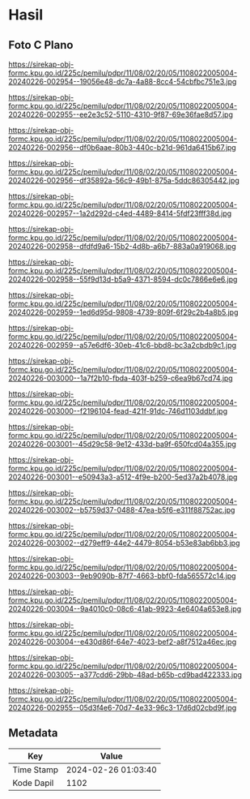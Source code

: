 # Hasil

## Foto C Plano

https://sirekap-obj-formc.kpu.go.id/225c/pemilu/pdpr/11/08/02/20/05/1108022005004-20240226-002954--19056e48-dc7a-4a88-8cc4-54cbfbc751e3.jpg

https://sirekap-obj-formc.kpu.go.id/225c/pemilu/pdpr/11/08/02/20/05/1108022005004-20240226-002955--ee2e3c52-5110-4310-9f87-69e36fae8d57.jpg

https://sirekap-obj-formc.kpu.go.id/225c/pemilu/pdpr/11/08/02/20/05/1108022005004-20240226-002956--df0b6aae-80b3-440c-b21d-961da6415b67.jpg

https://sirekap-obj-formc.kpu.go.id/225c/pemilu/pdpr/11/08/02/20/05/1108022005004-20240226-002956--df35892a-56c9-49b1-875a-5ddc86305442.jpg

https://sirekap-obj-formc.kpu.go.id/225c/pemilu/pdpr/11/08/02/20/05/1108022005004-20240226-002957--1a2d292d-c4ed-4489-8414-5fdf23fff38d.jpg

https://sirekap-obj-formc.kpu.go.id/225c/pemilu/pdpr/11/08/02/20/05/1108022005004-20240226-002958--dfdfd9a6-15b2-4d8b-a6b7-883a0a919068.jpg

https://sirekap-obj-formc.kpu.go.id/225c/pemilu/pdpr/11/08/02/20/05/1108022005004-20240226-002958--55f9d13d-b5a9-4371-8594-dc0c7866e6e6.jpg

https://sirekap-obj-formc.kpu.go.id/225c/pemilu/pdpr/11/08/02/20/05/1108022005004-20240226-002959--1ed6d95d-9808-4739-809f-6f29c2b4a8b5.jpg

https://sirekap-obj-formc.kpu.go.id/225c/pemilu/pdpr/11/08/02/20/05/1108022005004-20240226-002959--a57e6df6-30eb-41c6-bbd8-bc3a2cbdb9c1.jpg

https://sirekap-obj-formc.kpu.go.id/225c/pemilu/pdpr/11/08/02/20/05/1108022005004-20240226-003000--1a7f2b10-fbda-403f-b259-c6ea9b67cd74.jpg

https://sirekap-obj-formc.kpu.go.id/225c/pemilu/pdpr/11/08/02/20/05/1108022005004-20240226-003000--f2196104-fead-421f-91dc-746d1103ddbf.jpg

https://sirekap-obj-formc.kpu.go.id/225c/pemilu/pdpr/11/08/02/20/05/1108022005004-20240226-003001--45d29c58-9e12-433d-ba9f-650fcd04a355.jpg

https://sirekap-obj-formc.kpu.go.id/225c/pemilu/pdpr/11/08/02/20/05/1108022005004-20240226-003001--e50943a3-a512-4f9e-b200-5ed37a2b4078.jpg

https://sirekap-obj-formc.kpu.go.id/225c/pemilu/pdpr/11/08/02/20/05/1108022005004-20240226-003002--b5759d37-0488-47ea-b5f6-e311f88752ac.jpg

https://sirekap-obj-formc.kpu.go.id/225c/pemilu/pdpr/11/08/02/20/05/1108022005004-20240226-003002--d279eff9-44e2-4479-8054-b53e83ab6bb3.jpg

https://sirekap-obj-formc.kpu.go.id/225c/pemilu/pdpr/11/08/02/20/05/1108022005004-20240226-003003--9eb9090b-87f7-4663-bbf0-fda565572c14.jpg

https://sirekap-obj-formc.kpu.go.id/225c/pemilu/pdpr/11/08/02/20/05/1108022005004-20240226-003004--9a4010c0-08c6-41ab-9923-4e6404a653e8.jpg

https://sirekap-obj-formc.kpu.go.id/225c/pemilu/pdpr/11/08/02/20/05/1108022005004-20240226-003004--e430d86f-64e7-4023-bef2-a8f7512a46ec.jpg

https://sirekap-obj-formc.kpu.go.id/225c/pemilu/pdpr/11/08/02/20/05/1108022005004-20240226-003005--a377cdd6-29bb-48ad-b65b-cd9bad422333.jpg

https://sirekap-obj-formc.kpu.go.id/225c/pemilu/pdpr/11/08/02/20/05/1108022005004-20240226-002955--05d3f4e6-70d7-4e33-96c3-17d6d02cbd9f.jpg


## Metadata

| Key        | Value               |
| ---------- | ------------------- |
| Time Stamp | 2024-02-26 01:03:40 |
| Kode Dapil | 1102                |



